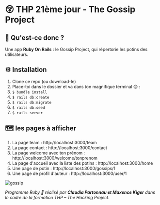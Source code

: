 # 😲 THP 21ème jour - The Gossip Project

## 💎 Qu'est-ce donc ?
Une app **Ruby On Rails** : le Gossip Project, qui répertorie les potins des utilisateurs.

## ⚙ Installation
1. Clone ce repo (ou download-le)
2. Place-toi dans le dossier et va dans ton magnifique terminal 😍 :
3. `$ bundle install` 
4. `$ rails db:create`
5. `$ rails db:migrate` 
6. `$ rails db:seed`
7. `$ rails server`

## 🗺 les pages à afficher 
1. La page team : http://localhost:3000/team
2. La page contact : http://localhost:3000/contact
3. La page welcome avec ton prénom : http://localhost:3000/welcome/tonprenom
4. La page d'accueil avec la liste des potins : http://localhost:3000/home
5. Une page de potin : http://localhost:3000/gossips/1
6. Une page de profil d'auteur : http://localhost:3000/user/1



![gossip](https://proxy.duckduckgo.com/iu/?u=http%3A%2F%2Fimg.memecdn.com%2FThe-gossip-turkey_c_128800.jpg&f=1)


*Programme Ruby 💎 réalisé par **Claudia Partonnau et Maxence Kiger** dans le cadre de la formation THP – The Hacking Project*.
